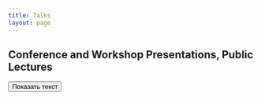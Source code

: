 ```yaml
---
title: Talks
layout: page
---
```


<h2>Conference and Workshop Presentations, Public Lectures</h2>

<style>
  /* Стили для скрытия текста */
  .hidden-text {
    display: none;
  }
</style>
</head>
<body>

<!-- Кнопка для открытия текста -->
<button onclick="toggleText()">Показать текст</button>

<!-- Текст, который раскроется -->
<p id="hiddenText" class="hidden-text">Это раскрывающийся текст!</p>

<script>
  function toggleText() {
    var hiddenText = document.getElementById("hiddenText");
    if (hiddenText.style.display === "none") {
      hiddenText.style.display = "block";
    } else {
      hiddenText.style.display = "none";
    }
  }
</script>
